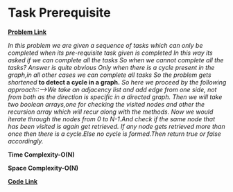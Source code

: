 # Task Prerequisite
[**Problem Link**](https://github.com/dscnsec/DSC-NSEC-Algorithms/blob/master/9.%20Graph/task_prerequisite/task_prerequisite.md)

*In this problem we are given a sequence of tasks which can only be completed when its pre-requisite task given is completed*
*In this way its asked if we can complete all the tasks*
*So when we cannot complete all the tasks?*
*Answer is quite obvious*
*Only when there is a cycle present in the graph,in all other cases we can complete all tasks*
*So the problem gets shortened* 
**to detect a cycle in a graph.**
*So here we proceed by the following approach::-->We take an adjacency list and add edge from one side, not from both as the direction is specific in a directed graph.*
*Then we will take two boolean arrays,one for checking the visited nodes and other the recursion array which will recur along with the methods.*
*Now we would iterate through the nodes from 0 to N-1.And check if the same node that has been visited is again get retrieved.*
*If any node gets retrieved more than once then there is a cycle.Else no cycle is formed.Then return true or false accordingly.*
 
**Time Complexity-O(N)**

**Space Complexity-O(N)**

[**Code Link**](https://github.com/dscnsec/DSC-NSEC-Algorithms/blob/master/9.%20Graph/task_prerequisite/TaskPrerequisiteArnab.java)


